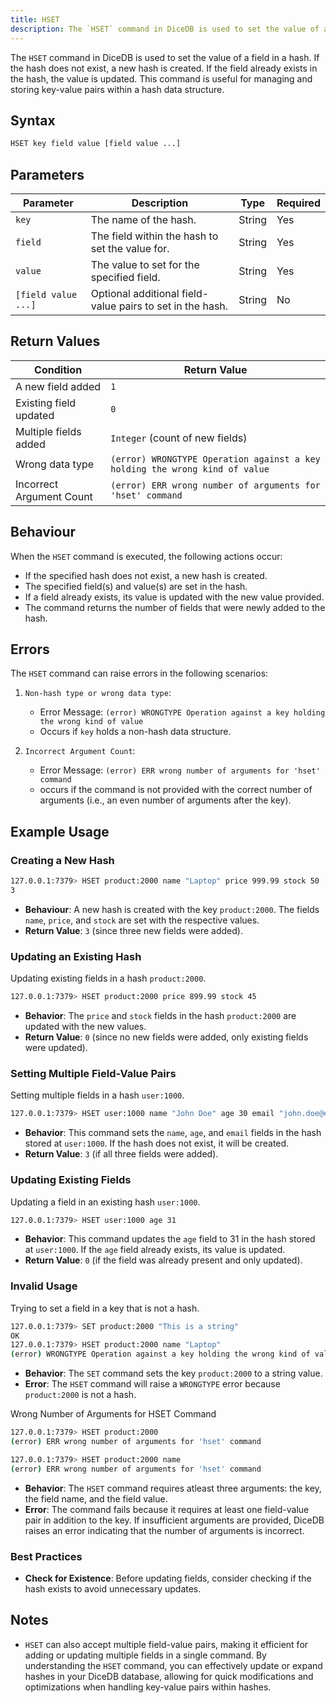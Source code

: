 ```yaml
---
title: HSET
description: The `HSET` command in DiceDB is used to set the value of a field in a hash. If the hash does not exist, a new hash is created. If the field already exists in the hash, the value is updated. This command is useful for managing and storing key-value pairs within a hash data structure.
---
```


The `HSET` command in DiceDB is used to set the value of a field in a hash. If the hash does not exist, a new hash is created. If the field already exists in the hash, the value is updated. This command is useful for managing and storing key-value pairs within a hash data structure.

## Syntax

```bash
HSET key field value [field value ...]
```

## Parameters

| Parameter           | Description                                               | Type   | Required |
| ------------------- | --------------------------------------------------------- | ------ | -------- |
| `key`               | The name of the hash.                                     | String | Yes      |
| `field`             | The field within the hash to set the value for.           | String | Yes      |
| `value`             | The value to set for the specified field.                 | String | Yes      |
| `[field value ...]` | Optional additional field-value pairs to set in the hash. | String | No       |

## Return Values

| Condition                | Return Value                                                                |
| ------------------------ | --------------------------------------------------------------------------- |
| A new field added        | `1`                                                                         |
| Existing field updated   | `0`                                                                         |
| Multiple fields added    | `Integer` (count of new fields)                                             |
| Wrong data type          | `(error) WRONGTYPE Operation against a key holding the wrong kind of value` |
| Incorrect Argument Count | `(error) ERR wrong number of arguments for 'hset' command`                  |

## Behaviour

When the `HSET` command is executed, the following actions occur:

- If the specified hash does not exist, a new hash is created.
- The specified field(s) and value(s) are set in the hash.
- If a field already exists, its value is updated with the new value provided.
- The command returns the number of fields that were newly added to the hash.

## Errors

The `HSET` command can raise errors in the following scenarios:

1. `Non-hash type or wrong data type`:

   - Error Message: `(error) WRONGTYPE Operation against a key holding the wrong kind of value`
   - Occurs if `key` holds a non-hash data structure.

2. `Incorrect Argument Count`:

   - Error Message: `(error) ERR wrong number of arguments for 'hset' command`
   - occurs if the command is not provided with the correct number of arguments (i.e., an even number of arguments after the key).

## Example Usage


### Creating a New Hash

```bash
127.0.0.1:7379> HSET product:2000 name "Laptop" price 999.99 stock 50
3
```

- **Behaviour**: A new hash is created with the key `product:2000`. The fields `name`, `price`, and `stock` are set with the respective values.
- **Return Value**: `3` (since three new fields were added).

### Updating an Existing Hash

Updating existing fields in a hash `product:2000`.

```bash
127.0.0.1:7379> HSET product:2000 price 899.99 stock 45
```

- **Behavior**: The `price` and `stock` fields in the hash `product:2000` are updated with the new values.
- **Return Value**: `0` (since no new fields were added, only existing fields were updated).

### Setting Multiple Field-Value Pairs

Setting multiple fields in a hash `user:1000`.

```bash
127.0.0.1:7379> HSET user:1000 name "John Doe" age 30 email "john.doe@example.com"
```

- **Behavior**: This command sets the `name`, `age`, and `email` fields in the hash stored at `user:1000`. If the hash does not exist, it will be created.
- **Return Value**: `3` (if all three fields were added).

### Updating Existing Fields

Updating a field in an existing hash `user:1000`.

```bash
127.0.0.1:7379> HSET user:1000 age 31
```

- **Behavior**: This command updates the `age` field to 31 in the hash stored at `user:1000`. If the `age` field already exists, its value is updated.
- **Return Value**: `0` (if the field was already present and only updated).

### Invalid Usage

Trying to set a field in a key that is not a hash.

```bash
127.0.0.1:7379> SET product:2000 "This is a string"
OK
127.0.0.1:7379> HSET product:2000 name "Laptop"
(error) WRONGTYPE Operation against a key holding the wrong kind of value
```

- **Behavior**: The `SET` command sets the key `product:2000` to a string value.
- **Error**: The `HSET` command will raise a `WRONGTYPE` error because `product:2000` is not a hash.

Wrong Number of Arguments for HSET Command

```bash
127.0.0.1:7379> HSET product:2000
(error) ERR wrong number of arguments for 'hset' command

127.0.0.1:7379> HSET product:2000 name
(error) ERR wrong number of arguments for 'hset' command
```

- **Behavior**: The `HSET` command requires atleast three arguments: the key, the field name, and the field value.
- **Error**: The command fails because it requires at least one field-value pair in addition to the key. If insufficient arguments are provided, DiceDB raises an error indicating that the number of arguments is incorrect.

### Best Practices

- **Check for Existence**: Before updating fields, consider checking if the hash exists to avoid unnecessary updates.

## Notes

- `HSET` can also accept multiple field-value pairs, making it efficient for adding or updating multiple fields in a single command.
  By understanding the `HSET` command, you can effectively update or expand hashes in your DiceDB database, allowing for quick modifications and optimizations when handling key-value pairs within hashes.
